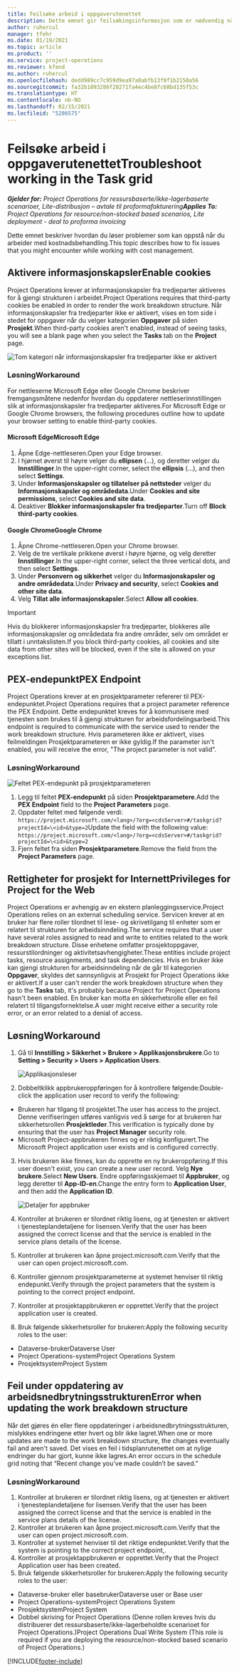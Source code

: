 ```yaml
---
title: Feilsøke arbeid i oppgaverutenettet
description: Dette emnet gir feilsøkingsinformasjon som er nødvendig når du arbeider i oppgaverutenettet.
author: ruhercul
manager: tfehr
ms.date: 01/19/2021
ms.topic: article
ms.product: ''
ms.service: project-operations
ms.reviewer: kfend
ms.author: ruhercul
ms.openlocfilehash: dedd989cc7c959d9ea97a0abfb13f8f1b2150a56
ms.sourcegitcommit: fa32b1893286f20271fa4ec4be8fc68bd135f53c
ms.translationtype: HT
ms.contentlocale: nb-NO
ms.lasthandoff: 02/15/2021
ms.locfileid: "5286575"
---
```

# <a name="troubleshoot-working-in-the-task-grid"></a><span data-ttu-id="0be9b-103">Feilsøke arbeid i oppgaverutenettet</span><span class="sxs-lookup"><span data-stu-id="0be9b-103">Troubleshoot working in the Task grid</span></span> 

<span data-ttu-id="0be9b-104">_**Gjelder for:** Project Operations for ressursbaserte/ikke-lagerbaserte scenarioer, Lite-distribusjon – avtale til proformafakturering_</span><span class="sxs-lookup"><span data-stu-id="0be9b-104">_**Applies To:** Project Operations for resource/non-stocked based scenarios, Lite deployment - deal to proforma invoicing_</span></span>

<span data-ttu-id="0be9b-105">Dette emnet beskriver hvordan du løser problemer som kan oppstå når du arbeider med kostnadsbehandling.</span><span class="sxs-lookup"><span data-stu-id="0be9b-105">This topic describes how to fix issues that you might encounter while working with cost management.</span></span>

## <a name="enable-cookies"></a><span data-ttu-id="0be9b-106">Aktivere informasjonskapsler</span><span class="sxs-lookup"><span data-stu-id="0be9b-106">Enable cookies</span></span>

<span data-ttu-id="0be9b-107">Project Operations krever at informasjonskapsler fra tredjeparter aktiveres for å gjengi strukturen i arbeidet.</span><span class="sxs-lookup"><span data-stu-id="0be9b-107">Project Operations requires that third-party cookies be enabled in order to render the work breakdown structure.</span></span> <span data-ttu-id="0be9b-108">Når informasjonskapsler fra tredjeparter ikke er aktivert, vises en tom side i stedet for oppgaver når du velger kategorien **Oppgaver** på siden **Prosjekt**.</span><span class="sxs-lookup"><span data-stu-id="0be9b-108">When third-party cookies aren't enabled, instead of seeing tasks, you will see a blank page when you select the **Tasks** tab on the **Project** page.</span></span>

![Tom kategori når informasjonskapsler fra tredjeparter ikke er aktivert](media/blankschedule.png)


### <a name="workaround"></a><span data-ttu-id="0be9b-110">Løsning</span><span class="sxs-lookup"><span data-stu-id="0be9b-110">Workaround</span></span>
<span data-ttu-id="0be9b-111">For nettleserne Microsoft Edge eller Google Chrome beskriver fremgangsmåtene nedenfor hvordan du oppdaterer nettleserinnstillingen slik at informasjonskapsler fra tredjeparter aktiveres.</span><span class="sxs-lookup"><span data-stu-id="0be9b-111">For Microsoft Edge or Google Chrome browsers, the following procedures outline how to update your browser setting to enable third-party cookies.</span></span>

#### <a name="microsoft-edge"></a><span data-ttu-id="0be9b-112">Microsoft Edge</span><span class="sxs-lookup"><span data-stu-id="0be9b-112">Microsoft Edge</span></span>

1. <span data-ttu-id="0be9b-113">Åpne Edge-nettleseren.</span><span class="sxs-lookup"><span data-stu-id="0be9b-113">Open your Edge browser.</span></span>
2. <span data-ttu-id="0be9b-114">I hjørnet øverst til høyre velger du **ellipsen** (...), og deretter velger du **Innstillinger**.</span><span class="sxs-lookup"><span data-stu-id="0be9b-114">In the upper-right corner, select the **ellipsis** (...), and then select **Settings**.</span></span>
3. <span data-ttu-id="0be9b-115">Under **Informasjonskapsler og tillatelser på nettsteder** velger du **Informasjonskapsler og områdedata**.</span><span class="sxs-lookup"><span data-stu-id="0be9b-115">Under **Cookies and site permissions**, select **Cookies and site data**.</span></span>
4. <span data-ttu-id="0be9b-116">Deaktiver **Blokker informasjonskapsler fra tredjeparter**.</span><span class="sxs-lookup"><span data-stu-id="0be9b-116">Turn off **Block third-party cookies**.</span></span>

#### <a name="google-chrome"></a><span data-ttu-id="0be9b-117">Google Chrome</span><span class="sxs-lookup"><span data-stu-id="0be9b-117">Google Chrome</span></span>

1. <span data-ttu-id="0be9b-118">Åpne Chrome-nettleseren.</span><span class="sxs-lookup"><span data-stu-id="0be9b-118">Open your Chrome browser.</span></span>
2. <span data-ttu-id="0be9b-119">Velg de tre vertikale prikkene øverst i høyre hjørne, og velg deretter **Innstillinger**.</span><span class="sxs-lookup"><span data-stu-id="0be9b-119">In the upper-right corner, select the three vertical dots, and then select **Settings**.</span></span>
3. <span data-ttu-id="0be9b-120">Under **Personvern og sikkerhet** velger du **Informasjonskapsler og andre områdedata**.</span><span class="sxs-lookup"><span data-stu-id="0be9b-120">Under **Privacy and security**, select **Cookies and other site data**.</span></span>
4. <span data-ttu-id="0be9b-121">Velg **Tillat alle informasjonskapsler**.</span><span class="sxs-lookup"><span data-stu-id="0be9b-121">Select **Allow all cookies**.</span></span>

> [!IMPORTANT]
> <span data-ttu-id="0be9b-122">Hvis du blokkerer informasjonskapsler fra tredjeparter, blokkeres alle informasjonskapsler og områdedata fra andre områder, selv om området er tillatt i unntakslisten.</span><span class="sxs-lookup"><span data-stu-id="0be9b-122">If you block third-party cookies, all cookies and site data from other sites will be blocked, even if the site is allowed on your exceptions list.</span></span>

## <a name="pex-endpoint"></a><span data-ttu-id="0be9b-123">PEX-endepunkt</span><span class="sxs-lookup"><span data-stu-id="0be9b-123">PEX Endpoint</span></span>

<span data-ttu-id="0be9b-124">Project Operations krever at en prosjektparameter refererer til PEX-endepunktet.</span><span class="sxs-lookup"><span data-stu-id="0be9b-124">Project Operations requires that a project parameter reference the PEX Endpoint.</span></span> <span data-ttu-id="0be9b-125">Dette endepunktet kreves for å kommunisere med tjenesten som brukes til å gjengi strukturen for arbeidsfordelingsarbeid.</span><span class="sxs-lookup"><span data-stu-id="0be9b-125">This endpoint is required to communicate with the service used to render the work breakdown structure.</span></span> <span data-ttu-id="0be9b-126">Hvis parameteren ikke er aktivert, vises feilmeldingen Prosjektparameteren er ikke gyldig.</span><span class="sxs-lookup"><span data-stu-id="0be9b-126">If the parameter isn't enabled, you will receive the error, "The project parameter is not valid".</span></span> 

### <a name="workaround"></a><span data-ttu-id="0be9b-127">Løsning</span><span class="sxs-lookup"><span data-stu-id="0be9b-127">Workaround</span></span>
 ![Feltet PEX-endepunkt på prosjektparameteren](media/projectparameter.png)

1. <span data-ttu-id="0be9b-129">Legg til feltet **PEX-endepunkt** på siden **Prosjektparametere**.</span><span class="sxs-lookup"><span data-stu-id="0be9b-129">Add the **PEX Endpoint** field to the **Project Parameters** page.</span></span>
2. <span data-ttu-id="0be9b-130">Oppdater feltet med følgende verdi: `https://project.microsoft.com/<lang>/?org=<cdsServer>#/taskgrid?projectId=\<id>&type=2`</span><span class="sxs-lookup"><span data-stu-id="0be9b-130">Update the field with the following value: `https://project.microsoft.com/<lang>/?org=<cdsServer>#/taskgrid?projectId=\<id>&type=2`</span></span>
3. <span data-ttu-id="0be9b-131">Fjern feltet fra siden **Prosjektparametere**.</span><span class="sxs-lookup"><span data-stu-id="0be9b-131">Remove the field from the **Project Parameters** page.</span></span>

## <a name="privileges-for-project-for-the-web"></a><span data-ttu-id="0be9b-132">Rettigheter for prosjekt for Internett</span><span class="sxs-lookup"><span data-stu-id="0be9b-132">Privileges for Project for the Web</span></span>

<span data-ttu-id="0be9b-133">Project Operations er avhengig av en ekstern planleggingsservice.</span><span class="sxs-lookup"><span data-stu-id="0be9b-133">Project Operations relies on an external scheduling service.</span></span> <span data-ttu-id="0be9b-134">Servicen krever at en bruker har flere roller tilordnet til lese- og skrivetilgang til enheter som er relatert til strukturen for arbeidsinndeling.</span><span class="sxs-lookup"><span data-stu-id="0be9b-134">The service requires that a user have several roles assigned to read and write to entities related to the work breakdown structure.</span></span> <span data-ttu-id="0be9b-135">Disse enhetene omfatter prosjektoppgaver, ressurstilordninger og aktivitetsavhengigheter.</span><span class="sxs-lookup"><span data-stu-id="0be9b-135">These entities include project tasks, resource assignments, and task dependencies.</span></span> <span data-ttu-id="0be9b-136">Hvis en bruker ikke kan gjengi strukturen for arbeidsinndeling når de går til kategorien **Oppgaver**, skyldes det sannsynligvis at Prosjekt for Project Operations ikke er aktivert.</span><span class="sxs-lookup"><span data-stu-id="0be9b-136">If a user can't render the work breakdown structure when they go to the **Tasks** tab, it's probably because Project for Project Operations hasn't been enabled.</span></span> <span data-ttu-id="0be9b-137">En bruker kan motta en sikkerhetsrolle eller en feil relatert til tilgangsfornektelse.</span><span class="sxs-lookup"><span data-stu-id="0be9b-137">A user might receive either a security role error, or an error related to a denial of access.</span></span>


## <a name="workaround"></a><span data-ttu-id="0be9b-138">Løsning</span><span class="sxs-lookup"><span data-stu-id="0be9b-138">Workaround</span></span>

1. <span data-ttu-id="0be9b-139">Gå til **Innstilling > Sikkerhet > Brukere > Applikasjonsbrukere**.</span><span class="sxs-lookup"><span data-stu-id="0be9b-139">Go to **Setting > Security > Users > Application Users**.</span></span>  

   ![Applikasjonsleser](media/applicationuser.jpg)
   
2. <span data-ttu-id="0be9b-141">Dobbeltklikk appbrukeroppføringen for å kontrollere følgende:</span><span class="sxs-lookup"><span data-stu-id="0be9b-141">Double-click the application user record to verify the following:</span></span>

 - <span data-ttu-id="0be9b-142">Brukeren har tilgang til prosjektet.</span><span class="sxs-lookup"><span data-stu-id="0be9b-142">The user has access to the project.</span></span> <span data-ttu-id="0be9b-143">Denne verifiseringen utføres vanligvis ved å sørge for at brukeren har sikkerhetsrollen **Prosjektleder**.</span><span class="sxs-lookup"><span data-stu-id="0be9b-143">This verification is typically done by ensuring that the user has **Project Manager** security role.</span></span>
 - <span data-ttu-id="0be9b-144">Microsoft Project-appbrukeren finnes og er riktig konfigurert.</span><span class="sxs-lookup"><span data-stu-id="0be9b-144">The Microsoft Project application user exists and is configured correctly.</span></span>
 
3. <span data-ttu-id="0be9b-145">Hvis brukeren ikke finnes, kan du opprette en ny brukeroppføring.</span><span class="sxs-lookup"><span data-stu-id="0be9b-145">If this user doesn't exist, you can create a new user record.</span></span> <span data-ttu-id="0be9b-146">Velg **Nye brukere**.</span><span class="sxs-lookup"><span data-stu-id="0be9b-146">Select **New Users**.</span></span> <span data-ttu-id="0be9b-147">Endre oppføringsskjemaet til **Appbruker**, og legg deretter til **App-ID-en**.</span><span class="sxs-lookup"><span data-stu-id="0be9b-147">Change the entry form to **Application User**, and then add the **Application ID**.</span></span>

   ![Detaljer for appbruker](media/applicationuserdetails.jpg)

4. <span data-ttu-id="0be9b-149">Kontroller at brukeren er tilordnet riktig lisens, og at tjenesten er aktivert i tjenesteplandetaljene for lisensen.</span><span class="sxs-lookup"><span data-stu-id="0be9b-149">Verify that the user has been assigned the correct license and that the service is enabled in the service plans details of the license.</span></span>
5. <span data-ttu-id="0be9b-150">Kontroller at brukeren kan åpne project.microsoft.com.</span><span class="sxs-lookup"><span data-stu-id="0be9b-150">Verify that the user can open project.microsoft.com.</span></span>
6. <span data-ttu-id="0be9b-151">Kontroller gjennom prosjektparameterne at systemet henviser til riktig endepunkt.</span><span class="sxs-lookup"><span data-stu-id="0be9b-151">Verify through the project parameters that the system is pointing to the correct project endpoint.</span></span>
7. <span data-ttu-id="0be9b-152">Kontroller at prosjektappbrukeren er opprettet.</span><span class="sxs-lookup"><span data-stu-id="0be9b-152">Verify that the project application user is created.</span></span>
8. <span data-ttu-id="0be9b-153">Bruk følgende sikkerhetsroller for brukeren:</span><span class="sxs-lookup"><span data-stu-id="0be9b-153">Apply the following security roles to the user:</span></span>

  - <span data-ttu-id="0be9b-154">Dataverse-bruker</span><span class="sxs-lookup"><span data-stu-id="0be9b-154">Dataverse User</span></span>
  - <span data-ttu-id="0be9b-155">Project Operations-system</span><span class="sxs-lookup"><span data-stu-id="0be9b-155">Project Operations System</span></span>
  - <span data-ttu-id="0be9b-156">Prosjektsystem</span><span class="sxs-lookup"><span data-stu-id="0be9b-156">Project System</span></span>

## <a name="error-when-updating-the-work-breakdown-structure"></a><span data-ttu-id="0be9b-157">Feil under oppdatering av arbeidsnedbrytningsstrukturen</span><span class="sxs-lookup"><span data-stu-id="0be9b-157">Error when updating the work breakdown structure</span></span>

<span data-ttu-id="0be9b-158">Når det gjøres én eller flere oppdateringer i arbeidsnedbrytningsstrukturen, mislykkes endringene etter hvert og blir ikke lagret.</span><span class="sxs-lookup"><span data-stu-id="0be9b-158">When one or more updates are made to the work breakdown structure, the changes eventually fail and aren't saved.</span></span> <span data-ttu-id="0be9b-159">Det vises en feil i tidsplanrutenettet om at nylige endringer du har gjort, kunne ikke lagres.</span><span class="sxs-lookup"><span data-stu-id="0be9b-159">An error occurs in the schedule grid noting that “Recent change you’ve made couldn’t be saved.”</span></span>

### <a name="workaround"></a><span data-ttu-id="0be9b-160">Løsning</span><span class="sxs-lookup"><span data-stu-id="0be9b-160">Workaround</span></span>

1. <span data-ttu-id="0be9b-161">Kontroller at brukeren er tilordnet riktig lisens, og at tjenesten er aktivert i tjenesteplandetaljene for lisensen.</span><span class="sxs-lookup"><span data-stu-id="0be9b-161">Verify that the user has been assigned the correct license and that the service is enabled in the service plans details of the license.</span></span>
2. <span data-ttu-id="0be9b-162">Kontroller at brukeren kan åpne project.microsoft.com.</span><span class="sxs-lookup"><span data-stu-id="0be9b-162">Verify that the user can open project.microsoft.com.</span></span>
3. <span data-ttu-id="0be9b-163">Kontroller at systemet henviser til det riktige endepunktet.</span><span class="sxs-lookup"><span data-stu-id="0be9b-163">Verify that the system is pointing to the correct project endpoint,.</span></span>
4. <span data-ttu-id="0be9b-164">Kontroller at prosjektappbrukeren er opprettet.</span><span class="sxs-lookup"><span data-stu-id="0be9b-164">Verify that the Project Application user has been created.</span></span>
5. <span data-ttu-id="0be9b-165">Bruk følgende sikkerhetsroller for brukeren:</span><span class="sxs-lookup"><span data-stu-id="0be9b-165">Apply the following security roles to the user:</span></span>
  
  - <span data-ttu-id="0be9b-166">Dataverse-bruker eller basebruker</span><span class="sxs-lookup"><span data-stu-id="0be9b-166">Dataverse user or Base user</span></span>
  - <span data-ttu-id="0be9b-167">Project Operations-system</span><span class="sxs-lookup"><span data-stu-id="0be9b-167">Project Operations System</span></span>
  - <span data-ttu-id="0be9b-168">Prosjektsystem</span><span class="sxs-lookup"><span data-stu-id="0be9b-168">Project System</span></span>
  - <span data-ttu-id="0be9b-169">Dobbel skriving for Project Operations (Denne rollen kreves hvis du distribuerer det ressursbaserte/ikke-lagerbeholdte scenarioet for Project Operations.)</span><span class="sxs-lookup"><span data-stu-id="0be9b-169">Project Operations Dual Write System (This role is required if you are deploying the resource/non-stocked based scenario of Project Operations.)</span></span>


[!INCLUDE[footer-include](../includes/footer-banner.md)]